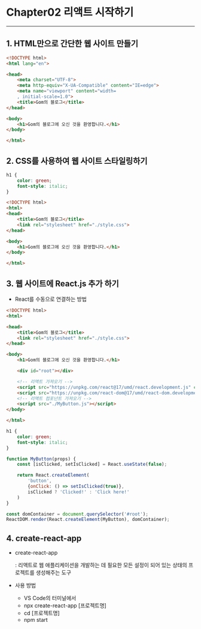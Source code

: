 # Chapter02 리액트 시작하기

---

## 1. HTML만으로 간단한 웹 사이트 만들기

```html
<!DOCTYPE html>
<html lang="en">

<head>
    <meta charset="UTF-8">
    <meta http-equiv="X-UA-Compatible" content="IE=edge">
    <meta name="viewport" content="width=
    , initial-scale=1.0">
    <title>Gom의 블로그</title>
</head>

<body>
    <h1>Gom의 블로그에 오신 것을 환영합니다.</h1>
</body>

</html>
```

## 2. CSS를 사용하여 웹 사이트 스타일링하기

```css
h1 {
    color: green;
    font-style: italic;
}
```

```html
<!DOCTYPE html>
<html>
<head>
    <title>Gom의 블로그</title>
    <link rel="stylesheet" href="./style.css">
</head>

<body>
    <h1>Gom의 블로그에 오신 것을 환영합니다.</h1>
</body>

</html>
```

## 3. 웹 사이트에 React.js 추가 하기

- React를 수동으로 연결하는 방법

```html
<!DOCTYPE html>
<html>

<head>
    <title>Gom의 블로그</title>
    <link rel="stylesheet" href="./style.css">
</head>

<body>
    <h1>Gom의 블로그에 오신 것을 환영합니다.</h1>

    <div id="root"></div>

    <!-- 리액트 가져오기 -->
    <script src="https://unpkg.com/react@17/umd/react.development.js" crossorigin></script>
    <script src="https://unpkg.com/react-dom@17/umd/react-dom.development.js" crossorigin></script>
    <!-- 리액트 컴포넌트 가져오기 -->
    <script src="./MyButton.js"></script>
</body>

</html>
```

```css
h1 {
    color: green;
    font-style: italic;
}
```

```jsx
function MyButton(props) {
    const [isClicked, setIsClicked] = React.useState(false);

    return React.createElement(
        'button', 
        {onClick: () => setIsClicked(true)}, 
        isClicked ? 'Clicked!' : 'Click here!'
    )
}

const domContainer = document.querySelector('#root');
ReactDOM.render(React.createElement(MyButton), domContainer);
```

## 4. create-react-app

- create-react-app
    
    : 리액트로 웹 애플리케이션을 개발하는 데 필요한 모든 설정이 되어 있는 
      상태의 프로젝트를 생성해주는 도구
    
- 사용 방법
    - VS Code의 터미널에서
    - npx create-react-app [프로젝트명]
    - cd [프로젝트명]
    - npm start